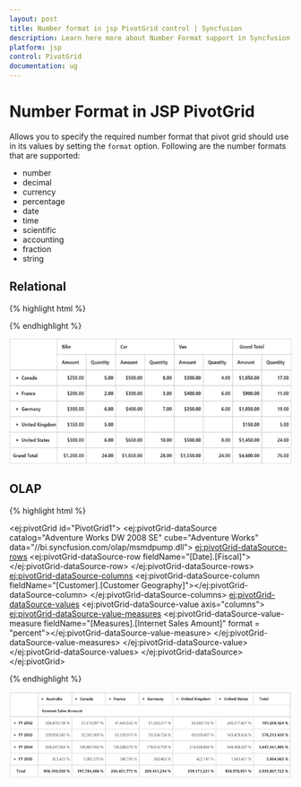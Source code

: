```yaml
---
layout: post
title: Number format in jsp PivotGrid control | Syncfusion
description: Learn here more about Number Format support in Syncfusion JSP PivotGrid control, its elements, and more. 
platform: jsp
control: PivotGrid
documentation: ug
---
```


# Number Format in JSP PivotGrid
Allows you to specify the required number format that pivot grid should use in its values by setting the `format` option. Following are the number formats that are supported:

* number
* decimal
* currency
* percentage
* date
* time
* scientific
* accounting
* fraction
* string

## Relational

{% highlight html %}

<div class="cols-sample-area">
<ej:pivotGrid id="PivotGrid1" load="onLoad">
<ej:pivotGrid-dataSource>
<ej:pivotGrid-dataSource-rows>
<ej:pivotGrid-dataSource-row fieldName="Country" fieldCaption="Country"></ej:pivotGrid-dataSource-row>
<ej:pivotGrid-dataSource-row fieldName="Product" fieldCaption="Product"></ej:pivotGrid-dataSource-row>
</ej:pivotGrid-dataSource-rows>
<ej:pivotGrid-dataSource-columns>
<ej:pivotGrid-dataSource-column fieldName="Product" fieldCaption="Product"></ej:pivotGrid-dataSource-column>
</ej:pivotGrid-dataSource-columns>
<ej:pivotGrid-dataSource-values>
<ej:pivotGrid-dataSource-value fieldName="Amount" fieldCaption="Amount" format="currency"></ej:pivotGrid-dataSource-value>
<ej:pivotGrid-dataSource-value fieldName="Quantity" fieldCaption="Quantity" format="decimal"></ej:pivotGrid-dataSource-value>
</ej:pivotGrid-dataSource-values>
</ej:pivotGrid-dataSource>
</ej:pivotGrid>
</div>
<script type="text/javascript">

    function onLoad(args) {
        args.model.dataSource.data = [
	                       { Amount: 100, Country: "Canada", Date: "FY 2005", Product: "Bike", Quantity: 2, State: "Alberta" },
	                       { Amount: 200, Country: "Canada", Date: "FY 2006", Product: "Van", Quantity: 3, State: "British Columbia" },
	                       { Amount: 300, Country: "Canada", Date: "FY 2007", Product: "Car", Quantity: 4, State: "Brunswick" },
	                       { Amount: 150, Country: "Canada", Date: "FY 2008", Product: "Bike", Quantity: 3, State: "Manitoba" },
	                       { Amount: 200, Country: "Canada", Date: "FY 2006", Product: "Car", Quantity: 4, State: "Ontario" },
	                       { Amount: 100, Country: "Canada", Date: "FY 2007", Product: "Van", Quantity: 1, State: "Quebec" },
	                       { Amount: 200, Country: "France", Date: "FY 2005", Product: "Bike", Quantity: 2, State: "Charente-Maritime" },
	                       { Amount: 250, Country: "France", Date: "FY 2006", Product: "Van", Quantity: 4, State: "Essonne" },
	                       { Amount: 300, Country: "France", Date: "FY 2007", Product: "Car", Quantity: 3, State: "Garonne (Haute)" },
	                       { Amount: 150, Country: "France", Date: "FY 2008", Product: "Van", Quantity: 2, State: "Gers" },
	                       { Amount: 200, Country: "Germany", Date: "FY 2006", Product: "Van", Quantity: 3, State: "Bayern" },
	                       { Amount: 250, Country: "Germany", Date: "FY 2007", Product: "Car", Quantity: 3, State: "Brandenburg" },
	                       { Amount: 150, Country: "Germany", Date: "FY 2008", Product: "Car", Quantity: 4, State: "Hamburg" },
	                       { Amount: 200, Country: "Germany", Date: "FY 2008", Product: "Bike", Quantity: 4, State: "Hessen" },
	                       { Amount: 150, Country: "Germany", Date: "FY 2007", Product: "Van", Quantity: 3, State: "Nordrhein-Westfalen" },
	                       { Amount: 100, Country: "Germany", Date: "FY 2005", Product: "Bike", Quantity: 2, State: "Saarland" },
	                       { Amount: 150, Country: "United Kingdom", Date: "FY 2008", Product: "Bike", Quantity: 5, State: "England" },
	                       { Amount: 250, Country: "United States", Date: "FY 2007", Product: "Car", Quantity: 4, State: "Alabama" },
	                       { Amount: 200, Country: "United States", Date: "FY 2005", Product: "Van", Quantity: 4, State: "California" },
	                       { Amount: 100, Country: "United States", Date: "FY 2006", Product: "Bike", Quantity: 2, State: "Colorado" },
	                       { Amount: 150, Country: "United States", Date: "FY 2008", Product: "Car", Quantity: 3, State: "New Mexico" },
	                       { Amount: 200, Country: "United States", Date: "FY 2005", Product: "Bike", Quantity: 4, State: "New York" },
	                       { Amount: 250, Country: "United States", Date: "FY 2008", Product: "Car", Quantity: 3, State: "North Carolina" },
	                       { Amount: 300, Country: "United States", Date: "FY 2007", Product: "Van", Quantity: 4, State: "South Carolina" }
	       ];
    }

</script>

{% endhighlight %}

![JSP PivotGrid Relational Client](Number-Format_images/RelationalClient.png)

## OLAP

{% highlight html %}

<ej:pivotGrid id="PivotGrid1">
<ej:pivotGrid-dataSource catalog="Adventure Works DW 2008 SE" cube="Adventure Works" data="//bi.syncfusion.com/olap/msmdpump.dll">
<ej:pivotGrid-dataSource-rows>
<ej:pivotGrid-dataSource-row fieldName="[Date].[Fiscal]"></ej:pivotGrid-dataSource-row>
</ej:pivotGrid-dataSource-rows>
<ej:pivotGrid-dataSource-columns>
<ej:pivotGrid-dataSource-column fieldName="[Customer].[Customer Geography]"></ej:pivotGrid-dataSource-column>
</ej:pivotGrid-dataSource-columns>
<ej:pivotGrid-dataSource-values>
<ej:pivotGrid-dataSource-value axis="columns">
<ej:pivotGrid-dataSource-value-measures>
<ej:pivotGrid-dataSource-value-measure fieldName="[Measures].[Internet Sales Amount]" format = "percent"></ej:pivotGrid-dataSource-value-measure>
</ej:pivotGrid-dataSource-value-measures>
</ej:pivotGrid-dataSource-value></ej:pivotGrid-dataSource-values>
</ej:pivotGrid-dataSource>
</ej:pivotGrid>

{% endhighlight %}

![JSP PivotGrid Olap Client](Number-Format_images/OlapClient.png)
